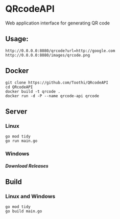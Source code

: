 # QRcodeAPI
Web application interface for generating QR code
## Usage:
```text
http://0.0.0.0:8080/qrcode?url=http://google.com
http://0.0.0.0:8080/images/qrcode.png
```
## Docker
```text
git clone https://github.com/Toothi/QRcodeAPI
cd QRcodeAPI
docker build -t qrcode .
docker run -d -P --name qrcode-api qrcode
```
## Server
### Linux
```shell
go mod tidy
go run main.go
```
### Windows
##### Download Releases
## Build
### Linux and Windows
```shell
go mod tidy
go build main.go
```
